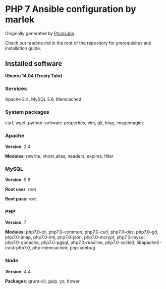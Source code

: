 # PHP 7 Ansible configuration by marlek

Originally generated by [Phansible](http://phansible.com)

Check out readme.md in the root of the repository for prerequisites and installation guide.

## Installed software

**Ubuntu 14.04 (Trusty Tahr)**

### Services
Apache 2.4, MySQL 5.6, Memcached

### System packages

curl, wget, python-software-properties, vim, git, htop, imagemagick

### Apache

**Version**: 2.4

**Modules**: rewrite, vhost_alias, headers, expires, filter

### MySQL

**Version**: 5.6

**Root user**: root

**Root pass**: root

### PHP

**Version**: 7

**Modules**: php7.0-cli, php7.0-common, php7.0-curl, php7.0-dev, php7.0-gd, php7.0-imap, php7.0-intl, php7.0-json, php7.0-mcrypt, php7.0-mysql, php7.0-opcache, php7.0-pgsql, php7.0-readline, php7.0-sqlite3, libapache2-mod-php7.0, php-memcached, php-xdebug


### Node

**Version**: 4.4

**Packages**: grunt-cli, gulp, yo, bower
